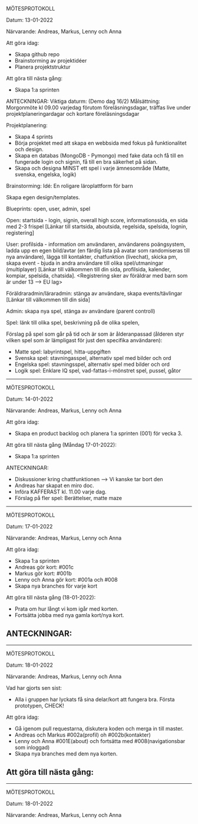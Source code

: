 MÖTESPROTOKOLL

Datum: 13-01-2022

Närvarande: Andreas, Markus, Lenny och Anna

Att göra idag:
- Skapa github repo
- Brainstorming av projektidéer
- Planera projektstruktur

Att göra till nästa gång:
- Skapa 1:a sprinten


ANTECKNINGAR:
Viktiga daturm: (Demo dag 16/2)
Målsättning: Morgonmöte kl 09.00 varjedag förutom föreläsningsdagar, träffas live under projektplaneringardagar och kortare föreläsningsdagar


Projektplanering:
- Skapa 4 sprints 
- Börja projektet med att skapa en webbsida med fokus på funktionalitet och design.
- Skapa en databas (MongoDB - Pymongo) med fake data och få till en fungerade login och signin, få till en bra säkerhet på sidan.
- Skapa och designa MINST ett spel i varje ämnesområde (Matte, svenska, engelska, logik)



Brainstorming:
Idé: En roligare läroplattform för barn

Skapa egen design/templates.

Blueprints: open, user, admin, spel

Open: startsida - login, signin, overall high score, informationssida, en sida med 2-3 frispel [Länkar till startsida, aboutsida, regelsida, spelsida, lognin, registering]

User: profilsida - information om användaren, användarens poängsystem, ladda upp en egen bild/avtar (en färdig lista på avatar som randomiseras till nya användare), lägga till kontakter, chatfunktion (livechat), skicka pm, skapa event - bjuda in andra användare till olika spel/utmaningar (multiplayer) [Länkar till välkommen till din sida, profilsida, kalender, kompiar, spelsida, chatsida].
<Registrering sker av föräldrar med barn som är under 13 --> EU lag> 

Föräldraradmin/läraradmin: stänga av användare, skapa events/tävlingar [Länkar till välkommen till din sida]

Admin: skapa nya spel, stänga av användare (parent controll)

Spel: länk till olika spel, beskrivning på de olika spelen,

Förslag på spel som går på tid och är som är ålderanpassad (ålderen styr vilken spel som är lämpligast för just den specifika användaren):
- Matte spel: labyrintspel, hitta-uppgiften 
- Svenska spel: stavningasspel, alternativ spel med bilder och ord
- Engelska spel: stavningsspel, alternativ spel med bilder och ord
- Logik spel: Enklare IQ spel, vad-fattas-i-mönstret spel, pussel, gåtor

_______________________________________________________________________________________________________________________________________________________________________

MÖTESPROTOKOLL

Datum: 14-01-2022

Närvarande: Andreas, Markus, Lenny och Anna

Att göra idag:
- Skapa en product backlog och planera 1:a sprinten (001) för vecka 3.

Att göra till nästa gång (Måndag 17-01-2022):
- Skapa 1:a sprinten


ANTECKNINGAR:

- Diskussioner kring chattfunktionen --> Vi kanske tar bort den
- Andreas har skapat en miro doc.
- Införa KAFFERAST kl. 11.00 varje dag.
- Förslag på fler spel: Berättelser, matte maze
_______________________________________________________________________________________________________________________________________________________________________

MÖTESPROTOKOLL

Datum: 17-01-2022

Närvarande: Andreas, Markus, Lenny och Anna

Att göra idag:
- Skapa 1:a sprinten
- Andreas gör kort: #001c
- Markus gör kort: #001b
- Lenny och Anna gör kort: #001a och #008
- Skapa nya branches för varje kort

Att göra till nästa gång (18-01-2022):
- Prata om hur långt vi kom igår med korten.
- Fortsätta jobba med nya gamla kort/nya kort.


ANTECKNINGAR:
-
_______________________________________________________________________________________________________________________________________________________________________

MÖTESPROTOKOLL

Datum: 18-01-2022

Närvarande: Andreas, Markus, Lenny och Anna

Vad har gjorts sen sist: 
- Alla i gruppen har lyckats få sina delar/kort att fungera bra. Första prototypen, CHECK!

Att göra idag:
- Gå igenom pull requestarna, diskutera koden och merga in till master.
- Andreas och Markus #002a(profil) oh #002b(kontakter)
- Lenny och Anna #001E(about) och fortsätta med #008(navigationsbar som inloggad)
- Skapa nya branches med dem nya korten.

Att göra till nästa gång:
-

_______________________________________________________________________________________________________________________________________________________________________

MÖTESPROTOKOLL

Datum: 18-01-2022

Närvarande: Andreas, Markus, Lenny och Anna
